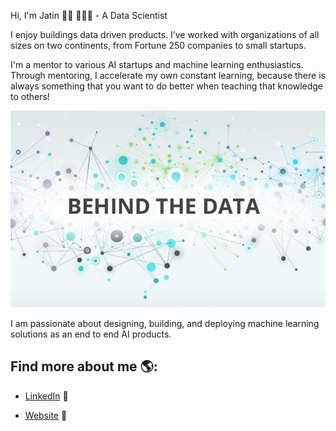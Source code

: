 
Hi, I'm Jatin 👋🏾 👩🏾‍💻 - A Data Scientist

I enjoy buildings data driven products. I’ve worked with organizations of all sizes on two continents, from Fortune 250 companies to small startups.

I'm a mentor to various AI startups and machine learning enthusiastics. Through mentoring, I accelerate my own constant learning, because there is always something that you want to do better when teaching that knowledge to others!

<img src="https://github.com/jmalhot/jmalhot/blob/master/Data-Science.jpeg">



I am passionate about designing, building, and deploying machine learning solutions as an end to end AI products.


## Find more about me 🌎: 

- <a href="https://www.linkedin.com/in/jatin-malhotra//">LinkedIn</a> 💼

- <a href="https://www.jatin-malhotra.com//">Website</a> 💼

